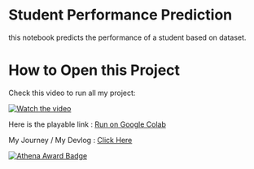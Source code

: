 # Student Performance Prediction
this notebook predicts the performance of a student based on dataset.

# How to Open this Project
Check this video to run all my project:

[![Watch the video](https://img.icons8.com/clouds/100/000000/play.png)](https://hc-cdn.hel1.your-objectstorage.com/s/v3/0a6d6bf5b27523387098e6f5131b0f2872a5377d_demo.mp4)

Here is the playable link : [Run on Google Colab](https://colab.research.google.com/github/lucks-13/student-performance/blob/main/code.ipynb)

My Journey / My Devlog : [Click Here](https://summer.hackclub.com/projects/12167)

[![Athena Award Badge](https://img.shields.io/endpoint?url=https%3A%2F%2Faward.athena.hackclub.com%2Fapi%2Fbadge)](https://award.athena.hackclub.com?utm_source=readme)

